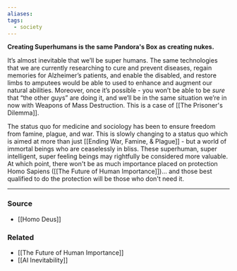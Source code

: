 ```yaml
---
aliases: 
tags:
  - society
---
```

**Creating Superhumans is the same Pandora's Box as creating nukes.**

It’s almost inevitable that we’ll be super humans. The same technologies that we are currently researching to cure and prevent diseases, regain memories for Alzheimer’s patients, and enable the disabled, and restore limbs to amputees would be able to used to enhance and augment our natural abilities. Moreover, once it’s possible - you won’t be able to be *sure* that “the other guys” are doing it, and we’ll be in the same situation we’re in now with Weapons of Mass Destruction. This is a case of [[The Prisoner's Dilemma]].

The status quo for medicine and sociology has been to ensure freedom from famine, plague, and war. This is slowly changing to a status quo which is aimed at more than just [[Ending War, Famine, & Plague]] - but a world of immortal beings who are ceaselessly in bliss. These superhuman, super intelligent, super feeling beings may rightfully be considered more valuable. At which point, there won't be as much importance placed on protection Homo Sapiens ([[The Future of Human Importance]])... and those best qualified to do the protection will be those who don't need it.

---

### Source
- [[Homo Deus]]

### Related
- [[The Future of Human Importance]]
- [[AI Inevitability]]